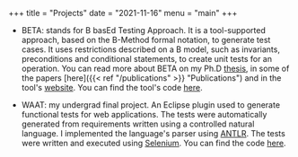 +++
title = "Projects"
date = "2021-11-16"
menu = "main"
+++

- BETA: stands for B basEd Testing Approach. It is a tool-supported approach, based on the B-Method formal notation,
to generate test cases. It uses restrictions described on a B model, such as invariants, preconditions and conditional
statements, to create unit tests for an operation. You can read more about BETA on
my Ph.D [thesis](http://ernestocid.com/files/thesis.pdf), in some of the papers [here]({{< ref "/publications" >}} "Publications")
and in the tool's [website](http://www.beta-tool.info/). You can find the tool's code [here](https://github.com/ernestocid/beta1).

- WAAT: my undergrad final project. An Eclipse plugin used to generate functional tests for web applications.
The tests were automatically generated from requirements written using a controlled natural language. I implemented
the language's parser using [ANTLR](http://www.antlr.org/). The tests were written and executed using
[Selenium](http://seleniumhq.org/). You can find the code [here](https://github.com/ernestocid/waatgenerator).
